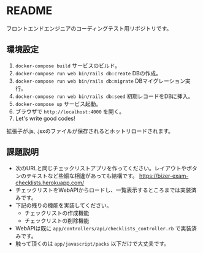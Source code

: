 # README

フロントエンドエンジニアのコーディングテスト用リポジトリです。

## 環境設定

1. `docker-compose build` サービスのビルド。
2. `docker-compose run web bin/rails db:create` DBの作成。
3. `docker-compose run web bin/rails db:migrate` DBマイグレーション実行。
3. `docker-compose run web bin/rails db:seed` 初期レコードをDBに挿入。
4. `docker-compose up` サービス起動。
5. ブラウザで `http://localhost:4000` を開く。
6. Let's write good codes!

拡張子が.js, .jsxのファイルが保存されるとホットリロードされます。

## 課題説明

- 次のURLと同じチェックリストアプリを作ってください。レイアウトやボタンのテキストなど些細な相違があっても結構です。
https://bizer-exam-checklists.herokuapp.com/
- チェックリストをWebAPIからロードし、一覧表示するところまでは実装済みです。
- 下記の残りの機能を実装してください。
  - チェックリストの作成機能
  - チェックリストの削除機能
- WebAPIは既に `app/controllers/api/checklists_controller.rb` で実装済みです。
- 触って頂くのは `app/javascript/packs` 以下だけで大丈夫です。

